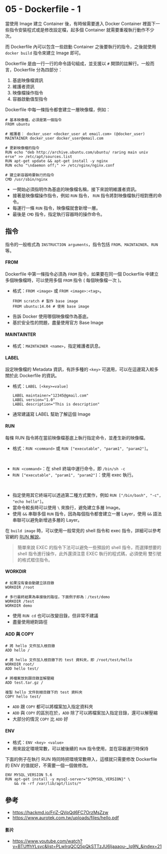 # 05 - Dockerfile - 1
當使用 Image 建立 Container 後，有時候需要進入 Docker Container 裡面下一些指令安裝程式或是修改設定檔，起多個 Container 就需要重複執行動作不少次。

而 Dockerfile 內可以包含一些啟動 Container 之後要執行的指令，之後就使用 `docker build` 指令來建立 Image 即可。

Dockerfile 是由一行一行的命令語句組成，並支援以 `#` 開頭的註解行。一般而言，Dockerfile 分為四部分：
1. 基底映像檔資訊
2. 維護者資訊
3. 映像檔操作指令
4. 容器啟動值型指令

Dockerfile 中每一條指令都會建立一層映像檔，例如：
```docker
# 基本映像檔，必須是第一個指令
FROM ubuntu

# 維護者： docker_user <docker_user at email.com> (@docker_user)
MAINTAINER docker_user docker_user@email.com

# 更新映像檔的指令
RUN echo "deb http://archive.ubuntu.com/ubuntu/ raring main univ
erse" >> /etc/apt/sources.list
RUN apt-get update && apt-get install -y nginx
RUN echo "\ndaemon off;" >> /etc/nginx/nginx.conf

# 建立新容器時要執行的指令
CMD /usr/sbin/nginx
```

* 一開始必須指明作為基底的映像檔名稱，接下來說明維護者資訊。
* 接著是映像檔操作指令，例如 `RUN` 指令， `RUN` 指令將對映像檔執行相對應的命令。
* 每運行一條 `RUN` 指令，映像檔就會新增一層。
* 最後是 `CMD` 指令，指定執行容器時的操作命令。

## 指令
指令的一般格式為 `INSTRUCTION arguments`，指令包括
`FROM`、`MAINTAINER`、`RUN` 等。

#### FROM
Dockerfile 中第一條指令必須為 `FROM` 指令，如果要在同一個 Dockerfile 中建立多個映像檔時，可以使用多個 `FROM` 指令 ( 每個映像檔一次 )。
* 格式：`FROM <image>` 或 `FROM <image>:<tag>`。
  ```docker
  FROM scratch # 製作 base image
  FROM ubuntu:14.04 # 使用 base image
  ```
* 告訴 Docker 使用哪個映像檔作為基底。
* 基於安全性的問題，盡量使用官方 Base Image

#### MAINTAINTER
* 格式：`MAINTAINER <name>`，指定維護者訊息。

#### LABEL
設定映像檔的 Metadata 資訊，有許多種的 `<key>` 可選用，可以在這邊寫入較多關於此 Dockerfile 的資訊。

* 格式：`LABEL [<key>=value]`
  ```docker
  LABEL maintainer="12345@gmail.com"
  LABEL version="1.0"
  LABEL description="This is description"
  ```

* 通常建議寫 LABEL 幫助了解這個 Image

#### RUN
每條 RUN 指令將在當前映像檔基底上執行指定命令，並產生新的映像檔。
* 格式：`RUN <command>` 或 `RUN ["executable", "param1", "param2"]`。
<br/>

  * `RUN <command>`：在 shell 終端中運行命令，即 `/bin/sh -c`
  * `RUN ["executable", "param1", "param2"]`：使用 exec 執行。
  <br/>
  
* 指定使用其它終端可以透過第二種方式實作，例如 `RUN ["/bin/bash", "-c", "echo hello"]`。
* 當命令較長時可以使用 `\` 來換行，避免建立多層 Image。
* 使用 `&&` 串聯多個 `RUN` 指令，因為每個指令都會建立一層 Layer，使用 `&&` 語法串聯可以避免新增過多層的 Layer。

在 `build image` 時，可以使用一般常見的 shell 指令和 exec 指令，詳細可以參考官網的 [RUN 解說](https://docs.docker.com/engine/reference/builder/#run)。

> 簡單來說 EXEC 的指令下法可以避免一些預設的 shell 指令，而選擇想要的 shell 指令進行操作，此外還須注意 EXEC 執行的程式碼，必須使用 雙引號 的格式框住指令。

#### WORKDIR
```docker
# 如果沒有會自動建立該目錄
WORKDIR /root

# 多行最終結果為串接後的路徑，下面例子即為：/test/demo
WORKDIR /test
WORKDIR demo
```

* 使用 `RUN cd` 也可以改變目錄，但非常不建議
* 盡量使用絕對路徑

#### ADD 與 COPY
```docker
# 將 hello 文件加入根目錄
ADD hello /

# 將 hello 文件加入根目錄下的 test 資料夾，即 /root/test/hello
WORKDIR root/
ADD hello test/ 

# 將檔案放到跟目錄並解壓縮
ADD test.tar.gz /

複製 hello 文件到根目錄下的 test 資料夾
COPY hello test/
```

* `ADD` 跟 `COPY` 都可以將檔案加入指定資料夾
* `ADD` 與 `COPY` 的區別在於，`ADD` 除了可以將檔案加入指定目錄，還可以解壓縮
* 大部分的情況 `COPY` 比 `ADD` 好

#### ENV
* 格式：`ENV <key> <value>`
* 用來設定環境常數，可以被後續的 `RUN` 指令使用，並在容器運行時保持

下面的例子在執行 RUN 時同時把環境常數帶入，這樣就只需要修改 Dockerfile 的 ENV 的值就好，不需要一個一個做修改。
```docker
ENV MYSQL_VERSION 5.6
RUN apt-get install -y mysql-server="${MYSQL_VERSION}" \
    && rm -rf /var/lib/apt/lists/*
```

## 參考
* https://hackmd.io/FriZ-QVpQd6FC7OrzMsZzw
* https://www.aurotek.com.tw/uploads/files/hello.pdf

#### 影片
* https://www.youtube.com/watch?v=BTUffhYLsvc&list=PLwIrqQCQ5pQkSTTzJU6ljaaaou-_Iq9N_&index=21